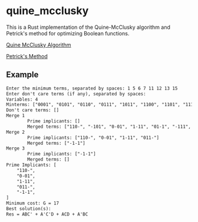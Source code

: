 # quine_mcclusky

This is a Rust implementation of the Quine-McClusky algorithm and Petrick's method for optimizing Boolean functions.

[Quine McClusky Algorithm](https://en.wikipedia.org/wiki/Quine%E2%80%93McCluskey_algorithm)

[Petrick's Method](https://en.wikipedia.org/wiki/Petrick%27s_method)

## Example

```txt
Enter the minimum terms, separated by spaces: 1 5 6 7 11 12 13 15
Enter don't care terms (if any), separated by spaces: 
Variables: 4
Minterms: ["0001", "0101", "0110", "0111", "1011", "1100", "1101", "1111"]
Don't care terms: []
Merge 1
        Prime implicants: []
        Merged terms: ["110-", "-101", "0-01", "1-11", "01-1", "-111", "11-1", "011-"]
Merge 2
        Prime implicants: ["110-", "0-01", "1-11", "011-"]
        Merged terms: ["-1-1"]
Merge 3
        Prime implicants: ["-1-1"]
        Merged terms: []
Prime Implicants: [
    "110-",
    "0-01",
    "1-11",
    "011-",
    "-1-1",
]
Minimum cost: G = 17
Best solution(s):
Res = ABC' + A'C'D + ACD + A'BC
```